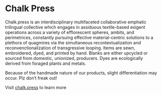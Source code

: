 # Chalk Press

Chalk.press is an interdisciplinary multifaceted collaborative emphatic trilingual collective which engages in
assiduous textile-based exigent operations across a variety of efflorescent spheres, ambits, and perimetrices,
constantly pursuing effective material-centric solutions to a plethora of quagmires via the simultaneous
recontextualization and reconvenctionalization of transgressive looping.
Items are sewn, embroidered, dyed, and printed by hand. Blanks are either upcycled or sourced from domestic,
unionized, producers. Dyes are ecologically derived from foraged plants and metals.

Because of the handmade nature of our products, slight differentiation may occur. Plz don’t freak out!

Visit [chalk.press](https://chalk.press/) to learn more
